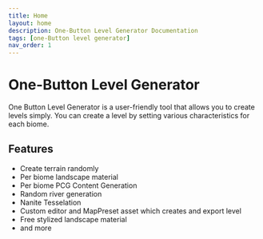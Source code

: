 ```yaml
---
title: Home
layout: home
description: One-Button Level Generator Documentation
tags: [one-Button level generator]
nav_order: 1
---
```


# One-Button Level Generator

One Button Level Generator is a user-friendly tool that allows you to create levels simply.
You can create a level by setting various characteristics for each biome.

## Features
- Create terrain randomly
- Per biome landscape material
- Per biome PCG Content Generation
- Random river generation
- Nanite Tesselation
- Custom editor and MapPreset asset which creates and export level
- Free stylized landscape material
- and more


